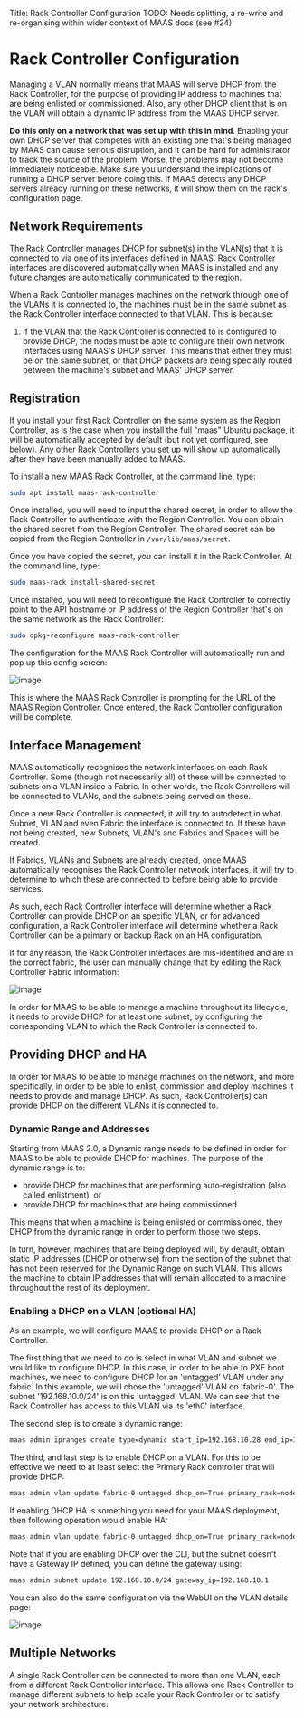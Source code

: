 Title: Rack Controller Configuration
TODO:  Needs splitting, a re-write and re-organising within wider context of MAAS docs (see #24)

# Rack Controller Configuration

Managing a VLAN normally means that MAAS will serve DHCP from the Rack
Controller, for the purpose of providing IP address to machines that are being
enlisted or commissioned. Also, any other DHCP client that is on the VLAN will
obtain a dynamic IP address from the MAAS DHCP server.

**Do this only on a network that was set up with this in mind**. Enabling your
own DHCP server that competes with an existing one that's being managed by
MAAS can cause serious disruption, and it can be hard for administrator to
track the source of the problem. Worse, the problems may not become
immediately noticeable. Make sure you understand the implications of running a
DHCP server before doing this. If MAAS detects any DHCP servers already
running on these networks, it will show them on the rack's configuration page.

## Network Requirements

The Rack Controller manages DHCP for subnet(s) in the VLAN(s) that it is
connected to via one of its interfaces defined in MAAS. Rack Controller
interfaces are discovered automatically when MAAS is installed and any
future changes are automatically communicated to the region.

When a Rack Controller manages machines on the network through one of the
VLANs it is connected to, the machines must be in the same subnet as the Rack
Controller interface connected to that VLAN. This is because:

1.  If the VLAN that the Rack Controller is connected to is configured to
    provide DHCP, the nodes must be able to configure their own network
    interfaces using MAAS's DHCP server. This means that either they must be
    on the same subnet, or that DHCP packets are being specially routed
    between the machine's subnet and MAAS' DHCP server.

## Registration

If you install your first Rack Controller on the same system as the Region
Controller, as is the case when you install the full "maas" Ubuntu package, it
will be automatically accepted by default (but not yet configured, see below).
Any other Rack Controllers you set up will show up automatically after they
have been manually added to MAAS.

To install a new MAAS Rack Controller, at the command line, type:

```bash
sudo apt install maas-rack-controller
```

Once installed, you will need to input the shared secret, in order to allow
the Rack Controller to authenticate with the Region Controller. You can obtain
the shared secret from the Region Controller. The shared secret can be copied
from the Region Controller in `/var/lib/maas/secret`.

Once you have copied the secret, you can install it in the Rack Controller. At
the command line, type:

```bash
sudo maas-rack install-shared-secret
```

Once installed, you will need to reconfigure the Rack Controller to correctly
point to the API hostname or IP address of the Region Controller that's on the
same network as the Rack Controller:

```bash
sudo dpkg-reconfigure maas-rack-controller
```

The configuration for the MAAS Rack Controller will automatically run and pop
up this config screen:

![image](./media/install_cluster-config.png)

This is where the MAAS Rack Controller is prompting for the URL of the MAAS
Region Controller. Once entered, the Rack Controller configuration will be
complete.

## Interface Management

MAAS automatically recognises the network interfaces on each Rack Controller.
Some (though not necessarily all) of these will be connected to subnets on a
VLAN inside a Fabric. In other words, the Rack Controllers will be connected
to VLANs, and the subnets being served on these.

Once a new Rack Controller is connected, it will try to autodetect in what
Subnet, VLAN and even Fabric the interface is connected to. If these have not
being created, new Subnets, VLAN's and Fabrics and Spaces will be created.

If Fabrics, VLANs and Subnets are already created, once MAAS automatically
recognises the Rack Controller network interfaces, it will try to determine to
which these are connected to before being able to provide services.

As such, each Rack Controller interface will determine whether a Rack
Controller can provide DHCP on an specific VLAN, or for advanced
configuration, a Rack Controller interface will determine whether a Rack
Controller can be a primary or backup Rack on an HA configuration.

If for any reason, the Rack Controller interfaces are mis-identified and are
in the correct fabric, the user can manually change that by editing the Rack
Controller Fabric information:

![image](./media/rack-interface-edit.png)

In order for MAAS to be able to manage a machine throughout its lifecycle, it
needs to provide DHCP for at least one subnet, by configuring the
corresponding VLAN to which the Rack Controller is connected to.

## Providing DHCP and HA

In order for MAAS to be able to manage machines on the network, and more
specifically, in order to be able to enlist, commission and deploy machines it
needs to provide and manage DHCP. As such, Rack Controller(s) can provide DHCP
on the different VLANs it is connected to.

### Dynamic Range and Addresses

Starting from MAAS 2.0, a Dynamic range needs to be defined in order for MAAS
to be able to provide DHCP for machines. The purpose of the dynamic range is
to:

-   provide DHCP for machines that are performing auto-registration (also
    called enlistment), or
-   provide DHCP for machines that are being commissioned.

This means that when a machine is being enlisted or commissioned, they DHCP
from the dynamic range in order to perform those two steps.

In turn, however, machines that are being deployed will, by default, obtain
static IP addresses (DHCP or otherwise) from the section of the subnet that
has not been reserved for the Dynamic Range on such VLAN. This allows the
machine to obtain IP addresses that will remain allocated to a machine
throughout the rest of its deployment.

### Enabling a DHCP on a VLAN (optional HA)

As an example, we will configure MAAS to provide DHCP on a Rack Controller.

The first thing that we need to do is select in what VLAN and subnet we would
like to configure DHCP. In this case, in order to be able to PXE boot
machines, we need to configure DHCP for an 'untagged' VLAN under any fabric.
In this example, we will chose the 'untagged' VLAN on 'fabric-0'. The subnet
'192.168.10.0/24' is on this 'untagged' VLAN. We can see that the Rack
Controller has access to this VLAN via its 'eth0' interface.

The second step is to create a dynamic range:

```bash
maas admin ipranges create type=dynamic start_ip=192.168.10.28 end_ip=192.168.10.100
```

The third, and last step is to enable DHCP on a VLAN. For this to be effective
we need to at least select the Primary Rack controller that will provide DHCP:

```bash
maas admin vlan update fabric-0 untagged dhcp_on=True primary_rack=node01
```

If enabling DHCP HA is something you need for your MAAS deployment, then
following operation would enable HA:

```bash
maas admin vlan update fabric-0 untagged dhcp_on=True primary_rack=node01 secondary_rack=node02
```

Note that if you are enabling DHCP over the CLI, but the subnet doesn't have a
Gateway IP defined, you can define the gateway using:

```bash
maas admin subnet update 192.168.10.0/24 gateway_ip=192.168.10.1
```

You can also do the same configuration via the WebUI on the VLAN details page:

![image](./media/vlan_provide_dhcp.png)

## Multiple Networks

A single Rack Controller can be connected to more than one VLAN, each from a
different Rack Controller interface. This allows one Rack Controller to manage
different subnets to help scale your Rack Controller or to satisfy your
network architecture.
